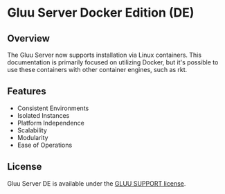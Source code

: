 # Gluu Server Docker Edition (DE)
## Overview
The Gluu Server now supports installation via Linux containers. This documentation is primarily focused on utilizing Docker, but it's possible to use these containers with other container engines, such as rkt.

## Features
- Consistent Environments
- Isolated Instances
- Platform Independence
- Scalability
- Modularity
- Ease of Operations
    
## License

Gluu Server DE is available under the [GLUU SUPPORT license](https://github.com/GluuFederation/gluu-docker/blob/3.1.6/LICENSE).
